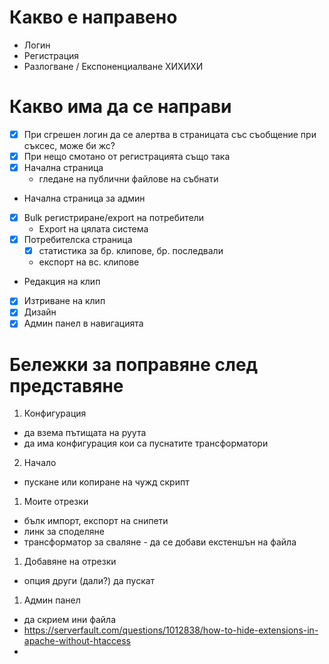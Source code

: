 # Какво е направено
- Логин
- Регистрация
- Разлогване / Експоненциалване ХИХИХИ

# Какво има да се направи
- [x] При сгрешен логин да се алертва в страницата със съобщение при съксес, може би жс?
- [x] При нещо смотано от регистрацията също така
- [x] Начална страница
    - гледане на публични файлове на събнати
- Начална страница за админ
- [x] Bulk регистриране/export на потребители
    - Export на цялата система
- [x] Потребителска страница
    - [x] статистика за бр. клипове, бр. последвали
    - експорт на вс. клипове
- Редакция на клип
- [x] Изтриване на клип
- [x] Дизайн
- [x] Админ панел в навигацията

# Бележки за поправяне след представяне
1. Конфигурация
- да взема пътищата на руута
- да има конфигурация кои са пуснатите трансформатори

2. Начало
- пускане или копиране на чужд скрипт
  
1. Моите отрезки
- бълк импорт, експорт на снипети
- линк за споделяне
- трансформатор за сваляне - да се добави екстеншън на файла

1. Добавяне на отрезки
- опция други (дали?) да пускат

1. Админ панел
- да скрием ини файла
- https://serverfault.com/questions/1012838/how-to-hide-extensions-in-apache-without-htaccess
- 